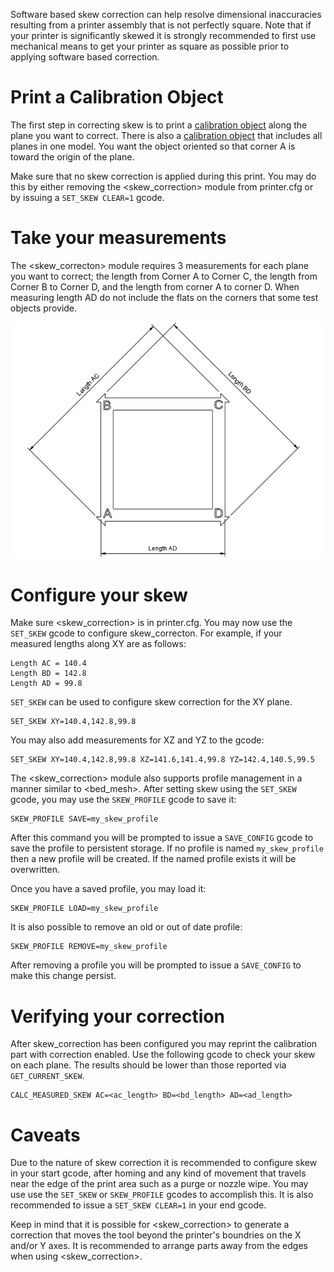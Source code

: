 Software based skew correction can help resolve dimensional inaccuracies
resulting from a printer assembly that is not perfectly square. Note that if
your printer is significantly skewed it is strongly recommended to first use
mechanical means to get your printer as square as possible prior to applying
software based correction.

# Print a Calibration Object

The first step in correcting skew is to print a [calibration
object](https://www.thingiverse.com/thing:2563185/files) along the plane you
want to correct. There is also a [calibration
object](https://www.thingiverse.com/thing:2972743) that includes all planes in
one model. You want the object oriented so that corner A is toward the origin of
the plane.

Make sure that no skew correction is applied during this print. You may do this
by either removing the <skew_correction> module from printer.cfg or by issuing a
`SET_SKEW CLEAR=1` gcode.

# Take your measurements

The <skew_correcton> module requires 3 measurements for each plane you want to
correct; the length from Corner A to Corner C, the length from Corner B to
Corner D, and the length from corner A to corner D. When measuring length AD do
not include the flats on the corners that some test objects provide.

![skew_lengths](img/skew_lengths.png)

# Configure your skew

Make sure <skew_correction> is in printer.cfg. You may now use the `SET_SKEW` gcode
to configure skew_correcton. For example, if your measured lengths along XY are
as follows:

```
Length AC = 140.4
Length BD = 142.8
Length AD = 99.8
```

`SET_SKEW` can be used to configure skew correction for the XY plane.

```
SET_SKEW XY=140.4,142.8,99.8
```

You may also add measurements for XZ and YZ to the gcode:

```
SET_SKEW XY=140.4,142.8,99.8 XZ=141.6,141.4,99.8 YZ=142.4,140.5,99.5
```

The <skew_correction> module also supports profile management in a manner
similar to <bed_mesh>. After setting skew using the `SET_SKEW` gcode, you may
use the `SKEW_PROFILE` gcode to save it:

```
SKEW_PROFILE SAVE=my_skew_profile
```

After this command you will be prompted to issue a `SAVE_CONFIG` gcode to save
the profile to persistent storage. If no profile is named `my_skew_profile` then
a new profile will be created. If the named profile exists it will be
overwritten.

Once you have a saved profile, you may load it:

```
SKEW_PROFILE LOAD=my_skew_profile
```

It is also possible to remove an old or out of date profile:

```
SKEW_PROFILE REMOVE=my_skew_profile
```

After removing a profile you will be prompted to issue a `SAVE_CONFIG` to make
this change persist.

# Verifying your correction

After skew_correction has been configured you may reprint the calibration part
with correction enabled. Use the following gcode to check your skew on each
plane. The results should be lower than those reported via `GET_CURRENT_SKEW`.

```
CALC_MEASURED_SKEW AC=<ac_length> BD=<bd_length> AD=<ad_length>
```

# Caveats

Due to the nature of skew correction it is recommended to configure skew in your
start gcode, after homing and any kind of movement that travels near the edge of
the print area such as a purge or nozzle wipe. You may use use the `SET_SKEW` or
`SKEW_PROFILE` gcodes to accomplish this. It is also recommended to issue a
`SET_SKEW CLEAR=1` in your end gcode.

Keep in mind that it is possible for <skew_correction> to generate a correction
that moves the tool beyond the printer's boundries on the X and/or Y axes. It is
recommended to arrange parts away from the edges when using <skew_correction>.
